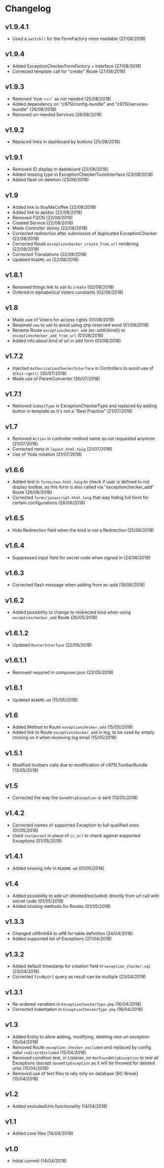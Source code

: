 # Changelog

v1.9.4.1
--------
- Used a `switch()` for the FormFactory more readable (27/08/2018)

v1.9.4
------
- Added ExceptionCheckerFormFactory + Interface (27/08/2018)
- Corrected template call for "create" Route (27/08/2018)

v1.9.3
------
- Removed 'true ===' as not needed (25/08/2018)
- Added dependency on "c975l/config-bundle" and "c975l/services-bundle" (26/08/2018)
- Removed un-needed Services (26/08/2018)

v1.9.2
------
- Replaced links in dashboard by buttons (25/08/2018)

v1.9.1
------
- Removed ID display in dashboard (23/08/2018)
- Added missing type in ExceptionCheckerToolsInterface (23/08/2018)
- Added flash on deletion (23/08/2018)

v1.9
----
- Added link to BuyMeCoffee (22/08/2018)
- Added link to apidoc (22/08/2018)
- Removed FQCN (22/08/2018)
- Created Service (22/08/2018)
- Made Controller skinny (22/08/2018)
- Corrected redirection after submission of duplicated ExceptionChecker (22/08/2018)
- Corrected Route `exceptionchecker_create_from_url` rendering (22/08/2018)
- Corrected Translations (22/08/2018)
- Updated `README.md` (22/08/2018)

v1.8.1
------
- Renamed things link to `add` to `create` (02/08/2018)
- Ordered in alphabetical Voters constants (02/08/2018)

v1.8
----
- Made use of Voters for access rights (01/08/2018)
- Renamed `new` to `add` to avoid using php reserved word (01/08/2018)
- Rename Route `exceptionchecker_add` (ec-add/{kind}) to `exceptionchecker_add_from_url` (01/08/2018)
- Added info about kind of url in add form (01/08/2018)

v1.7.2
------
- Injected `AuthorizationCheckerInterface` in Controllers to avoid use of `$this->get()` (30/07/2018)
- Made use of ParamConverter (30/07/2018)

v1.7.1
------
- Removed `SubmitType` in ExceptionCheckerType and replaced by adding button in template as it's not a "Best Practice" (21/07/2018)

v1.7
----
- Removed `Action` in controller method name as not requested anymore (21/07/2018)
- Corrected meta in `layout.html.twig` (21/07/2018)
- Use of Yoda notation (21/07/2018)

v1.6.6
------
- Added test in `forms/new.html.twig` to check if user is defined to not display toolbar, as this form is  also called via "exceptionchecker_add" Route (26/06/2018)
- Corrected `forms/javascript.html.twig` that was hiding full form for certain configurations (26/06/2018)

v1.6.5
------
- Hide Redirection field when the kind is not a Redirection (25/06/2018)

v1.6.4
------
- Suppressed input field for secret code when signed in (24/06/2018)

v1.6.3
------
- Corrected flash message when adding from ec-add (19/06/2018)

v1.6.2
------
- Added possibility to change to reidrected kind when using `exceptionchecker_add` Route (26/05/2018)

v1.6.1.2
--------
- Updated `RouterInterface` (22/05/2018)

v1.6.1.1
--------
- Removed required in composer.json (22/05/2018)

v1.6.1
------
- Updated `README.md` (15/05/2018)

v1.6
----
- Added Method to Route `exceptionchecker_add` (15/05/2018)
- Added link to Route `exceptionchecker_add` in log, to be used by simply clicking on it when receiving log email (15/05/2018)

v1.5.1
------
- Modified toolbars calls due to modification of c975LToolbarBundle (13/05/2018)

v1.5
----
- Corrected the way the `GoneHttpException` is sent (13/05/2018)

v1.4.2
------
- Corrected names of supported Exception to full qualified ones (01/05/2018)
- Used `instanceof` in place of `is_a()` to check against supported Exceptions (01/05/2018)

v1.4.1
------
- Added missing info in `README.md` (01/05/2018)

v1.4
----
- Added possibility to add url (deleted/excluded) directly from url call with secret code (01/05/2018)
- Added missing methods for Routes (01/05/2018)

v1.3.3
------
- Changed utf8mb64 to utf8 for table definition (24/04/2018)
- Added supported list of Exceptions (27/04/2018)

v1.3.2
------
- Added default timestamp for creation field in `exception_checker.sql` (23/04/2018)
- Corrected `findByUrl` query as result can be multiple (23/04/2018)

v1.3.1
------
- Re-ordered variables in `ExceptionCheckerType.php` (16/04/2018)
- Corrected indentation in `ExceptionCheckerType.php` (16/04/2018)

v1.3
----
- Added Entity to allow adding, modifying, deleting new url exception (15/04/2018)
- Removed Route `exception_checker_excluded` and replaced by config valur `redirectExcluded` (15/04/2018)
- Removed condition test, in Listener, on `NotFoundHttpException` to test all Exceptions (except `GoneHttpException` as it will be throwed for deleted urls) (15/04/2018)
- Removed use of text files to rely only on database [BC-Break] (15/04/2018)

v1.2
----
- Added excludedUrls functionality (14/04/2018)

v1.1
----
- Added core files (14/04/2018)

v1.0
----
- Initial commit (14/04/2018)
